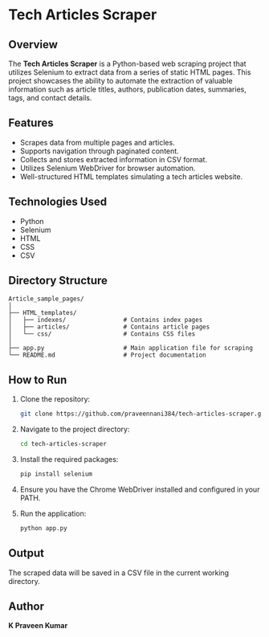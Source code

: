 # Tech Articles Scraper

## Overview

The **Tech Articles Scraper** is a Python-based web scraping project that utilizes Selenium to extract data from a series of static HTML pages. This project showcases the ability to automate the extraction of valuable information such as article titles, authors, publication dates, summaries, tags, and contact details.

## Features

- Scrapes data from multiple pages and articles.
- Supports navigation through paginated content.
- Collects and stores extracted information in CSV format.
- Utilizes Selenium WebDriver for browser automation.
- Well-structured HTML templates simulating a tech articles website.

## Technologies Used

- Python
- Selenium
- HTML
- CSS
- CSV

## Directory Structure

```
Article_sample_pages/
│
├── HTML_templates/
│   ├── indexes/                # Contains index pages
│   ├── articles/               # Contains article pages
│   └── css/                    # Contains CSS files
│
├── app.py                      # Main application file for scraping
└── README.md                   # Project documentation
```

## How to Run

1. Clone the repository:

   ```bash
   git clone https://github.com/praveennani384/tech-articles-scraper.git
   ```

2. Navigate to the project directory:

   ```bash
   cd tech-articles-scraper
   ```

3. Install the required packages:

   ```bash
   pip install selenium
   ```

4. Ensure you have the Chrome WebDriver installed and configured in your PATH.

5. Run the application:

   ```bash
   python app.py
   ```

## Output

The scraped data will be saved in a CSV file in the current working directory.

## Author

**K Praveen Kumar**
